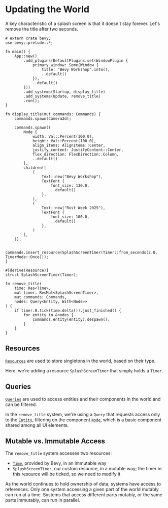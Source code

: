 # Updating the World

A key characteristic of a splash screen is that it doesn't stay forever. Let's remove the title after two seconds.

```rust,no_run
# extern crate bevy;
use bevy::prelude::*;

fn main() {
    App::new()
        .add_plugins(DefaultPlugins.set(WindowPlugin {
            primary_window: Some(Window {
                title: "Bevy Workshop".into(),
                ..default()
            }),
            ..default()
        }))
        .add_systems(Startup, display_title)
        .add_systems(Update, remove_title)
        .run();
}

fn display_title(mut commands: Commands) {
    commands.spawn(Camera2d);

    commands.spawn((
        Node {
            width: Val::Percent(100.0),
            height: Val::Percent(100.0),
            align_items: AlignItems::Center,
            justify_content: JustifyContent::Center,
            flex_direction: FlexDirection::Column,
            ..default()
        },
        children![
            (
                Text::new("Bevy Workshop"),
                TextFont {
                    font_size: 130.0,
                    ..default()
                },
            ),
            (
                Text::new("Rust Week 2025"),
                TextFont {
                    font_size: 100.0,
                    ..default()
                },
            )
        ],
    ));

    commands.insert_resource(SplashScreenTimer(Timer::from_seconds(2.0, TimerMode::Once)));
}

#[derive(Resource)]
struct SplashScreenTimer(Timer);

fn remove_title(
    time: Res<Time>,
    mut timer: ResMut<SplashScreenTimer>,
    mut commands: Commands,
    nodes: Query<Entity, With<Node>>
) {
    if timer.0.tick(time.delta()).just_finished() {
        for entity in &nodes {
            commands.entity(entity).despawn();
        }
    }
}
```

## Resources

[`Resources`](https://docs.rs/bevy/0.16.0/bevy/ecs/prelude/trait.Resource.html) are used to store singletons in the world, based on their type.

Here, we're adding a resource `SplashScreenTimer` that simply holds a `Timer`.

## Queries

[`Queries`](https://docs.rs/bevy/0.16.0/bevy/ecs/prelude/struct.Query.html) are used to access entities and their components in the world and can be filtered.

In the `remove_title` system, we're using a `Query` that requests access only to the [`Entity`](https://docs.rs/bevy/0.16.0/bevy/ecs/entity/struct.Entity.html), filtering on the component [`Node`](https://docs.rs/bevy/0.16.0/bevy/prelude/struct.Node.html), which is a basic component shared among all UI elements.

## Mutable vs. Immutable Access

The `remove_title` system accesses two resources:

- [`Time`](https://docs.rs/bevy/0.16.0/bevy/prelude/struct.Time.html), provided by Bevy, in an immutable way
- `SplashScreenTimer`, our custom resource, in a mutable way; the timer in this resource will be ticked, so we need to modify it

As the world continues to hold ownership of data, systems have access to references. Only one system accessing a given part of the world mutably can run at a time. Systems that access different parts mutably, or the same parts immutably, can run in parallel.
